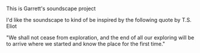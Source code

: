 This is Garrett's soundscape project

I'd like the soundscape to kind of be inspired by the following quote by T.S. Eliot

"We shall not cease from exploration, and the end of all our exploring will be to arrive where we started and know the place for the first time."
